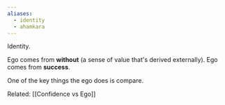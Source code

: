 ```yaml
---
aliases:
  - identity
  - ahamkara
---
```

Identity.

Ego comes from **without** (a sense of value that's derived externally).
Ego comes from **success**.

One of the key things the ego does is compare.

Related: [[Confidence vs Ego]]